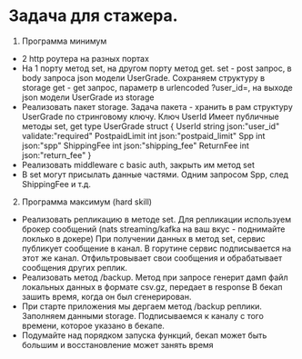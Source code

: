 # Задача для стажера.

1. Программа минимум
- 2 http роутера на разных портах
- На 1 порту метод set, на другом порту метод get.
    set - post запрос, в body запроса json модели UserGrade. Сохраняем структуру в storage
    get - get запрос, параметр в urlencoded ?user_id=, на выходе json модели UserGrade из storage
- Реализовать пакет storage. Задача пакета - хранить в рам структуру UserGrade по стринговому ключу. Ключ UserId
    Имеет публичные методы set, get
    type UserGrade struct {
        UserId        string json:"user_id" validate:"required"
        PostpaidLimit int    json:"postpaid_limit"
        Spp           int    json:"spp"
        ShippingFee   int    json:"shipping_fee"
        ReturnFee     int    json:"return_fee"
    }
- Реализовать middleware с basic auth, закрыть им метод set
- В set могут присылать данные частями. Одним запросом Spp, след ShippingFee и т.д.

2.  Программа максимум (hard skill)
- Реализовать репликацию в методе set. Для репликации используем брокер сообщений (nats streaming/kafka на ваш вкус - поднимайте локлько в докере)
    При получении данных в метод set, сервис публикует сообщение в канал. В горутине сервис подписывается на этот же канал.
    Отфильтровывает свои сообщения и обрабатывает сообщения других реплик.
- Реализовать метод /backup. Метод при запросе генерит дамп файл локальных данных в формате csv.gz, передает в response
    В бекап зашить время, когда он был сгенерирован.
- При старте приложения мы дергаем метод /backup реплики. Заполняем данными storage.
    Подписываемся к каналу с того времени, которое указано в бекапе.
- Подумайте над порядком запуска функций, бекап может быть большим и восстановление может занять время
